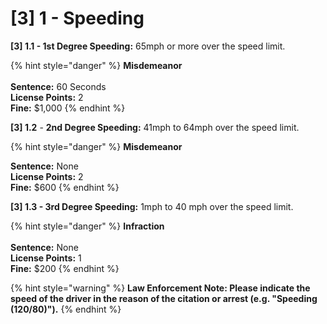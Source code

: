 # \[3] 1 - Speeding



**\[3] 1.1 - 1st Degree Speeding:** 65mph or more over the speed limit.

{% hint style="danger" %}
**Misdemeanor**\
\
**Sentence:** 60 Seconds\
**License Points:** 2\
**Fine:** $1,000
{% endhint %}

**\[3] 1.2** - **2nd Degree Speeding:** 41mph to 64mph over the speed limit.

{% hint style="danger" %}
**Misdemeanor**&#x20;

**Sentence:** None\
**License Points:** 2\
**Fine:** $600
{% endhint %}

**\[3] 1.3 - 3rd Degree Speeding:** 1mph to 40 mph over the speed limit.

{% hint style="danger" %}
**Infraction** \
\
**Sentence:** None\
**License Points:** 1\
**Fine:** $200
{% endhint %}

{% hint style="warning" %}
**Law Enforcement Note: Please indicate the speed of the driver in the reason of the citation or arrest (e.g. "Speeding (120/80)").**
{% endhint %}
